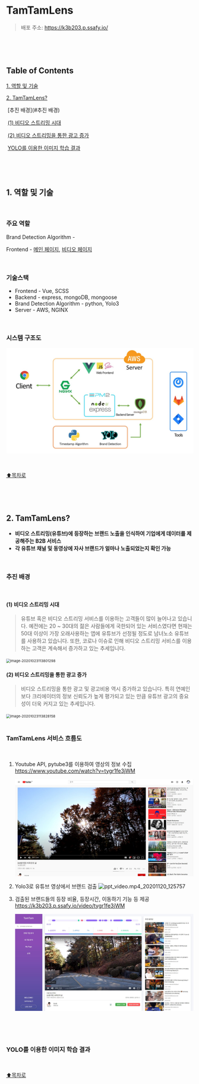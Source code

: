 # TamTamLens

> 배포 주소: https://k3b203.p.ssafy.io/

<br/>

<br/>

<br/>

Table of Contents
-----------------

[1. 역할 및 기술](#1-역할-및-기술)

[2. TamTamLens?](#2-TamTamLens)

​    [추진 배경](#추진 배경)

​        [(1) 비디오 스트리밍 시대](#1-비디오-스트리밍-시대)

​        [(2) 비디오 스트리밍을 통한 광고 증가](#2-비디오-스트리밍을-통한-광고-증가)

​    [YOLO를 이용한 이미지 학습 결과](#3-YOLO를-이용한-이미지-학습-결과)

<br/>

<br/>

<br/>

## 1. 역할 및 기술

<br/>

### 주요 역할

Brand Detection Algorithm - 

Frontend - [메인 페이지](#), [비디오 페이지](#)

<br/>

### 기술스택

- Frontend - Vue, SCSS
- Backend - express, mongoDB, mongoose
- Brand Detection Algorithm - python, Yolo3
- Server - AWS, NGINX

<br/>

### 시스템 구조도

![TamTamArchitecture](README.assets/TamTamArchitecture.jpg)

<br/>

[:arrow_up:목차로](#Table-of-Contents)

<br/>

<br/>

<br/>

## 2. TamTamLens?

- **비디오 스트리밍(유튜브)에 등장하는 브랜드 노출을 인식하여 기업에게 데이터를 제공해주는 B2B 서비스** 
- **각 유튜브 채널 및 동영상에 자사 브랜드가 얼마나 노출되었는지 확인 가능**

<br/>

### 추진 배경

<br/>

#### (1) 비디오 스트리밍 시대

> 유튜브 혹은 비디오 스트리밍 서비스를 이용하는 고객들이 많이 늘어나고 있습니다. 예전에는 20 ~ 30대의 젊은 사람들에게 국한되어 있는 서비스였다면 현재는 50대 이상이 가장 오래사용하는 앱에 유튜브가 선정될 정도로 남녀노소 유튜브를 사용하고 있습니다. 또한, 코로나 이슈로 인해 비디오 스트리밍 서비스를 이용하는 고객은 계속해서 증가하고 있는 추세입니다. 

<img src="README.assets/image-20201023113801298.png" alt="image-20201023113801298" style="zoom: 67%;" />

<br/>

#### (2) 비디오 스트리밍을 통한 광고 증가

> 비디오 스트리밍을 통한 광고 및 광고비용 역시 증가하고 있습니다. 특히 연예인보다 크리에이터의 정보 신뢰도가 높게 평가되고 있는 만큼 유튜브 광고의 중요성이 더욱 커지고 있는 추세입니다.

<img src="README.assets/image-20201023113828158.png" alt="image-20201023113828158" style="zoom:67%;" />

<br/>

<br/>

### TamTamLens 서비스 흐름도

<br/>

1. Youtube API, pytube3를 이용하여 영상의 정보 수집
   https://www.youtube.com/watch?v=tygr1fe3jWM

   ![example2](README.assets/example2.JPG)
   <br/>

2. Yolo3로 유튜브 영상에서 브랜드 검출
   ![ppt_video.mp4_20201120_125757](README.assets/ppt_video.mp4_20201120_125757.gif)
   <br/>

3. 검출된 브랜드들의 등장 비율, 등장시간, 이동하기 기능 등 제공
   https://k3b203.p.ssafy.io/video/tygr1fe3jWM

   ![example1](README.assets/example1.JPG)
   <br/>

<br/>

<br/>

<br/>

### YOLO를 이용한 이미지 학습 결과



<br/>

[:arrow_up:목차로](#Table-of-Contents)

<br/>

<br/>

<br/>





